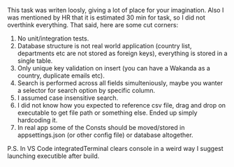 This task was writen loosly, giving a lot of place for your imagination.
Also I was mentioned by HR that it is estimated 30 min for task, so I did not overthink everything.
That said, here are some cut corners:

1. No unit/integration tests.
2. Database structure is not real world application (country list, departments etc are not stored as foreign keys), everything is stored in a single table.
3. Only unique key validation on insert (you can have a Wakanda as a country, duplicate emails etc).
4. Search is performed across all fields simulteniously, maybe you wanter a selector for search option by specific column.
5. I assumed case insensitive search.
6. I did not know how you expected to reference csv file, drag and drop on executable to get file path or something else. Ended up simply hardcoding it.
7. In real app some of the Consts should be moved/stored in appsettings.json (or other config file) or database altogether.

P.S. In VS Code integratedTerminal clears console in a weird way I suggest launching executible after build.
